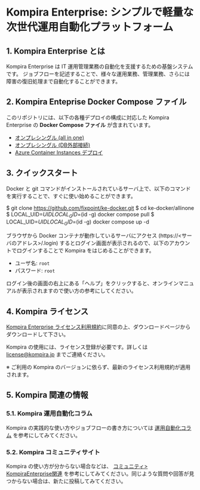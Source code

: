 # Kompira Enterprise: シンプルで軽量な次世代運用自動化プラットフォーム

## 1. Kompira Enterprise とは

Kompira Enterprise は IT 運用管理業務の自動化を支援するための基盤システムです。
ジョブフローを記述することで、様々な運用業務、管理業務、さらには障害の復旧処理まで自動化することができます。

## 2. Kompira Enteprise Docker Compose ファイル

このリポジトリには、以下の各種デプロイの構成に対応した Kompira Enterprise の **Docker Compose ファイル** が含まれています。

* [オンプレシングル (all in one)][allinone]
* [オンプレシングル (DB外部接続)][withoutdb]
* [Azure Container Instances デプロイ][azureci]

[allinone]: https://github.com/fixpoint/ke-docker/allinone
[withoutdb]: https://github.com/fixpoint/ke-docker/withoutdb
[azureci]: https://github.com/fixpoint/ke-docker/azureci

## 3. クイックスタート

Docker と git コマンドがインストールされているサーバ上で、以下のコマンドを実行することで、すぐに使い始めることができます。

$ git clone https://github.com/fixpoint/ke-docker.git
$ cd ke-docker/allinone
$ LOCAL_UID=$UID LOCAL_GID=$(id -g) docker compose pull
$ LOCAL_UID=$UID LOCAL_GID=$(id -g) docker compose up -d

ブラウザから Docker コンテナが動作しているサーバにアクセス (https://<サーバのアドレス>/.login) するとログイン画面が表示されるので、以下のアカウントでログインすることで Kompira をはじめることができます。

* ユーザ名: `root`
* パスワード: `root`

ログイン後の画面の右上にある「ヘルプ」をクリックすると、オンラインマニュアルが表示されますので使い方の参考にしてください。

## 4. Kompira ライセンス

[Kompira Enterprise ライセンス利用規約](https://www.kompira.jp/Kompira_terms.pdf)に同意の上、ダウンロードページからダウンロードして下さい。

Kompira の使用には、ライセンス登録が必要です。詳しくは [license@kompira.jp](mailto:license@kompira.jp) までご連絡ください。

※ ご利用の Kompira のバージョンに依らず、最新のライセンス利用規約が適用されます。

## 5. Kompira 関連の情報

### 5.1. Kompira 運用自動化コラム

Kompira の実践的な使い方やジョブフローの書き方については [運用自動化コラム](https://www.kompira.jp/column/) を参考にしてみてください。

### 5.2. Kompira コミュニティサイト

Kompira の使い方が分からない場合などは、 [コミュニティ> KompiraEnterprise関連](https://kompira.zendesk.com/hc/ja/community/topics/360000014321-KompiraEnterprise%E9%96%A2%E9%80%A3) を参考にしてみてください。同じような質問や回答が見つからない場合は、新たに投稿してみてください。